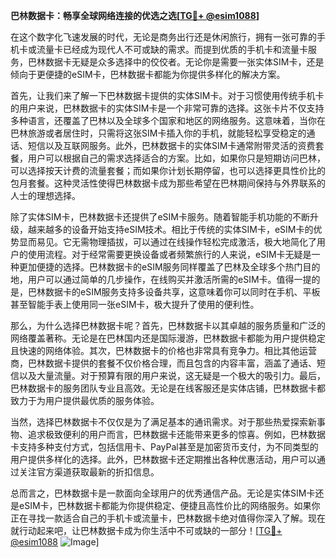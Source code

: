 **巴林数据卡：畅享全球网络连接的优选之选[[TG💪+ @esim1088](https://t.me/s/esim1088)]**

在这个数字化飞速发展的时代，无论是商务出行还是休闲旅行，拥有一张可靠的手机卡或流量卡已经成为现代人不可或缺的需求。而提到优质的手机卡和流量卡服务，巴林数据卡无疑是众多选择中的佼佼者。无论你是需要一张实体SIM卡，还是倾向于更便捷的eSIM卡，巴林数据卡都能为你提供多样化的解决方案。

首先，让我们来了解一下巴林数据卡提供的实体SIM卡。对于习惯使用传统手机卡的用户来说，巴林数据卡的实体SIM卡是一个非常可靠的选择。这张卡片不仅支持多种语言，还覆盖了巴林以及全球多个国家和地区的网络服务。这意味着，当你在巴林旅游或者居住时，只需将这张SIM卡插入你的手机，就能轻松享受稳定的通话、短信以及互联网服务。此外，巴林数据卡的实体SIM卡通常附带灵活的资费套餐，用户可以根据自己的需求选择适合的方案。比如，如果你只是短期访问巴林，可以选择按天计费的流量套餐；而如果你计划长期停留，也可以选择更具性价比的包月套餐。这种灵活性使得巴林数据卡成为那些希望在巴林期间保持与外界联系的人士的理想选择。

除了实体SIM卡，巴林数据卡还提供了eSIM卡服务。随着智能手机功能的不断升级，越来越多的设备开始支持eSIM技术。相比于传统的实体SIM卡，eSIM卡的优势显而易见。它无需物理插拔，可以通过在线操作轻松完成激活，极大地简化了用户的使用流程。对于经常需要更换设备或者频繁旅行的人来说，eSIM卡无疑是一种更加便捷的选择。巴林数据卡的eSIM服务同样覆盖了巴林及全球多个热门目的地，用户可以通过简单的几步操作，在线购买并激活所需的eSIM卡。值得一提的是，巴林数据卡的eSIM服务支持多设备共享，这意味着你可以同时在手机、平板甚至智能手表上使用同一张eSIM卡，极大提升了使用的便利性。

那么，为什么选择巴林数据卡呢？首先，巴林数据卡以其卓越的服务质量和广泛的网络覆盖著称。无论是在巴林国内还是国际漫游，巴林数据卡都能为用户提供稳定且快速的网络体验。其次，巴林数据卡的价格也非常具有竞争力。相比其他运营商，巴林数据卡提供的套餐不仅价格合理，而且包含的内容丰富，涵盖了通话、短信以及大量流量。对于预算有限的用户来说，这无疑是一个极大的吸引力。最后，巴林数据卡的服务团队专业且高效。无论是在线客服还是实体店铺，巴林数据卡都致力于为用户提供最优质的服务体验。

当然，选择巴林数据卡不仅仅是为了满足基本的通讯需求。对于那些热爱探索新事物、追求极致便利的用户而言，巴林数据卡还能带来更多的惊喜。例如，巴林数据卡支持多种支付方式，包括信用卡、PayPal甚至是加密货币支付，为不同类型的用户提供多样化的选择。此外，巴林数据卡还定期推出各种优惠活动，用户可以通过关注官方渠道获取最新的折扣信息。

总而言之，巴林数据卡是一款面向全球用户的优秀通信产品。无论是实体SIM卡还是eSIM卡，巴林数据卡都能为你提供稳定、便捷且高性价比的网络服务。如果你正在寻找一款适合自己的手机卡或流量卡，巴林数据卡绝对值得你深入了解。现在就行动起来吧，让巴林数据卡成为你生活中不可或缺的一部分！[[TG💪+ @esim1088](https://t.me/s/esim1088) ![Image](https://i.postimg.cc/4NQfJmqS/Snipaste-2025-05-13-00-14-12.png)]
